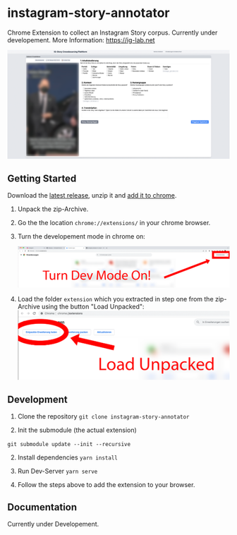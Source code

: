 # instagram-story-annotator

Chrome Extension to collect an Instagram Story corpus. Currently under developement. More Information: https://ig-lab.net

<img src="screenshot.png" style="zoom:67%;" />

## Getting Started
Download the [latest release](https://github.com/michaelachmann/instagram-story-annotator/releases), unzip it and [add it to chrome](https://developer.chrome.com/docs/extensions/mv3/getstarted/#unpacked). 

1. Unpack the zip-Archive.

2. Go the the location `chrome://extensions/` in your chrome browser.

3. Turn the developement mode in chrome on:

   ![](docs/images/dev_mode.png)

4. Load the folder `extension` which you extracted in step one from the zip-Archive using the button "Load Unpacked":![](docs/images/load_unpacked.png)

## Development
1. Clone the repository
`git clone instagram-story-annotator`

2. Init the submodule (the actual extension)

  `git submodule update --init --recursive`

2. Install dependencies
`yarn install`

4. Run Dev-Server
    `yarn serve`

5. Follow the steps above to add the extension to your browser.

## Documentation

Currently under Developement.
